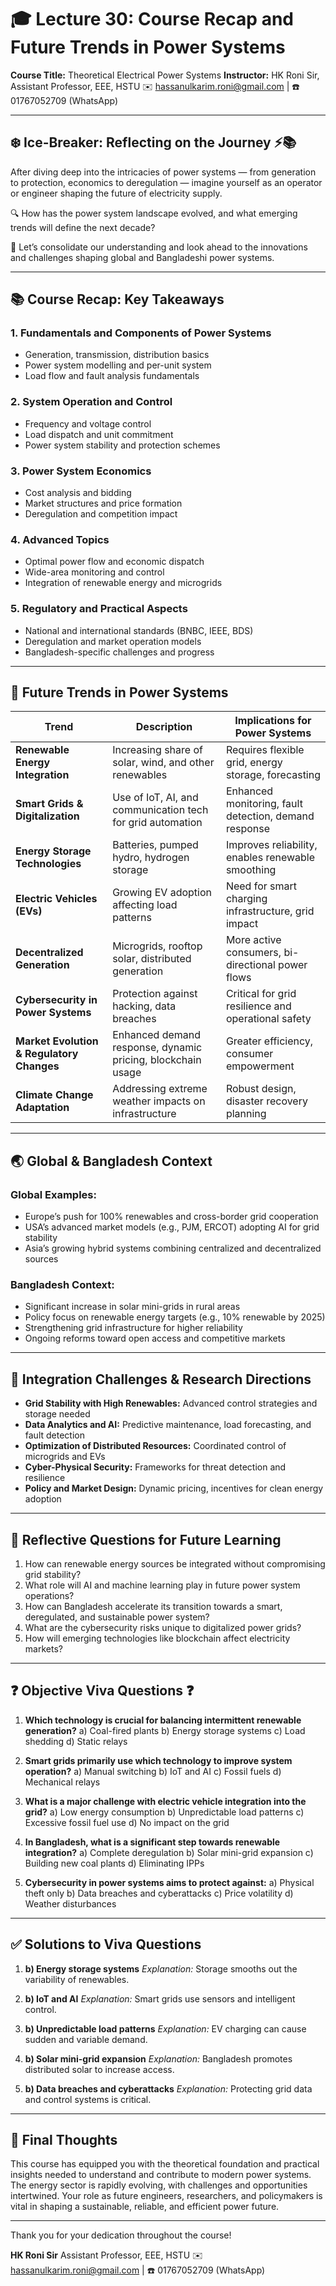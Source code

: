 # 🎓 Lecture 30: Course Recap and Future Trends in Power Systems

**Course Title:** Theoretical Electrical Power Systems
**Instructor:** HK Roni Sir, Assistant Professor, EEE, HSTU
✉️ [hassanulkarim.roni@gmail.com](mailto:hassanulkarim.roni@gmail.com) | ☎️ 01767052709 (WhatsApp)

---

## ❄️ Ice-Breaker: Reflecting on the Journey ⚡📚

After diving deep into the intricacies of power systems — from generation to protection, economics to deregulation — imagine yourself as an operator or engineer shaping the future of electricity supply.

🔍 How has the power system landscape evolved, and what emerging trends will define the next decade?

🧭 Let’s consolidate our understanding and look ahead to the innovations and challenges shaping global and Bangladeshi power systems.

---

## 📚 Course Recap: Key Takeaways

### 1. **Fundamentals and Components of Power Systems**

* Generation, transmission, distribution basics
* Power system modelling and per-unit system
* Load flow and fault analysis fundamentals

### 2. **System Operation and Control**

* Frequency and voltage control
* Load dispatch and unit commitment
* Power system stability and protection schemes

### 3. **Power System Economics**

* Cost analysis and bidding
* Market structures and price formation
* Deregulation and competition impact

### 4. **Advanced Topics**

* Optimal power flow and economic dispatch
* Wide-area monitoring and control
* Integration of renewable energy and microgrids

### 5. **Regulatory and Practical Aspects**

* National and international standards (BNBC, IEEE, BDS)
* Deregulation and market operation models
* Bangladesh-specific challenges and progress

---

## 🔮 Future Trends in Power Systems

| Trend                                     | Description                                                 | Implications for Power Systems                        |
| ----------------------------------------- | ----------------------------------------------------------- | ----------------------------------------------------- |
| **Renewable Energy Integration**          | Increasing share of solar, wind, and other renewables       | Requires flexible grid, energy storage, forecasting   |
| **Smart Grids & Digitalization**          | Use of IoT, AI, and communication tech for grid automation  | Enhanced monitoring, fault detection, demand response |
| **Energy Storage Technologies**           | Batteries, pumped hydro, hydrogen storage                   | Improves reliability, enables renewable smoothing     |
| **Electric Vehicles (EVs)**               | Growing EV adoption affecting load patterns                 | Need for smart charging infrastructure, grid impact   |
| **Decentralized Generation**              | Microgrids, rooftop solar, distributed generation           | More active consumers, bi-directional power flows     |
| **Cybersecurity in Power Systems**        | Protection against hacking, data breaches                   | Critical for grid resilience and operational safety   |
| **Market Evolution & Regulatory Changes** | Enhanced demand response, dynamic pricing, blockchain usage | Greater efficiency, consumer empowerment              |
| **Climate Change Adaptation**             | Addressing extreme weather impacts on infrastructure        | Robust design, disaster recovery planning             |

---

## 🌏 Global & Bangladesh Context

### Global Examples:

* Europe’s push for 100% renewables and cross-border grid cooperation
* USA’s advanced market models (e.g., PJM, ERCOT) adopting AI for grid stability
* Asia’s growing hybrid systems combining centralized and decentralized sources

### Bangladesh Context:

* Significant increase in solar mini-grids in rural areas
* Policy focus on renewable energy targets (e.g., 10% renewable by 2025)
* Strengthening grid infrastructure for higher reliability
* Ongoing reforms toward open access and competitive markets

---

## 🧩 Integration Challenges & Research Directions

* **Grid Stability with High Renewables:** Advanced control strategies and storage needed
* **Data Analytics and AI:** Predictive maintenance, load forecasting, and fault detection
* **Optimization of Distributed Resources:** Coordinated control of microgrids and EVs
* **Cyber-Physical Security:** Frameworks for threat detection and resilience
* **Policy and Market Design:** Dynamic pricing, incentives for clean energy adoption

---

## 🤔 Reflective Questions for Future Learning

1. How can renewable energy sources be integrated without compromising grid stability?
2. What role will AI and machine learning play in future power system operations?
3. How can Bangladesh accelerate its transition towards a smart, deregulated, and sustainable power system?
4. What are the cybersecurity risks unique to digitalized power grids?
5. How will emerging technologies like blockchain affect electricity markets?

---

## ❓ Objective Viva Questions ❓

1. **Which technology is crucial for balancing intermittent renewable generation?**
   a) Coal-fired plants
   b) Energy storage systems
   c) Load shedding
   d) Static relays

2. **Smart grids primarily use which technology to improve system operation?**
   a) Manual switching
   b) IoT and AI
   c) Fossil fuels
   d) Mechanical relays

3. **What is a major challenge with electric vehicle integration into the grid?**
   a) Low energy consumption
   b) Unpredictable load patterns
   c) Excessive fossil fuel use
   d) No impact on the grid

4. **In Bangladesh, what is a significant step towards renewable integration?**
   a) Complete deregulation
   b) Solar mini-grid expansion
   c) Building new coal plants
   d) Eliminating IPPs

5. **Cybersecurity in power systems aims to protect against:**
   a) Physical theft only
   b) Data breaches and cyberattacks
   c) Price volatility
   d) Weather disturbances

---

## ✅ Solutions to Viva Questions

1. **b) Energy storage systems**
   *Explanation:* Storage smooths out the variability of renewables.

2. **b) IoT and AI**
   *Explanation:* Smart grids use sensors and intelligent control.

3. **b) Unpredictable load patterns**
   *Explanation:* EV charging can cause sudden and variable demand.

4. **b) Solar mini-grid expansion**
   *Explanation:* Bangladesh promotes distributed solar to increase access.

5. **b) Data breaches and cyberattacks**
   *Explanation:* Protecting grid data and control systems is critical.

---

## 🎯 Final Thoughts

This course has equipped you with the theoretical foundation and practical insights needed to understand and contribute to modern power systems. The energy sector is rapidly evolving, with challenges and opportunities intertwined. Your role as future engineers, researchers, and policymakers is vital in shaping a sustainable, reliable, and efficient power future.

---

Thank you for your dedication throughout the course!

**HK Roni Sir**
Assistant Professor, EEE, HSTU
✉️ [hassanulkarim.roni@gmail.com](mailto:hassanulkarim.roni@gmail.com) | ☎️ 01767052709 (WhatsApp)
